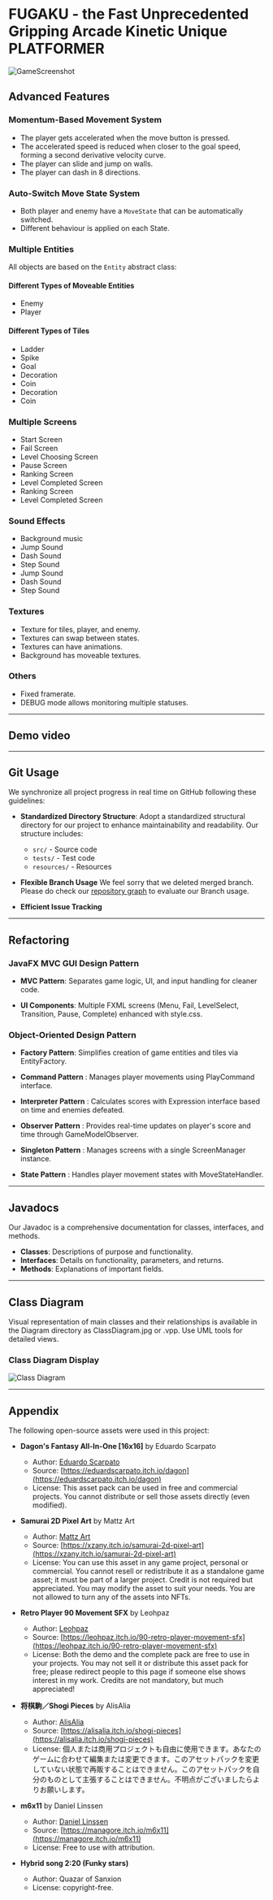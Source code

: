 # FUGAKU - the Fast Unprecedented Gripping Arcade Kinetic Unique PLATFORMER

![GameScreenshot](FUGAKU.png)

## Advanced Features

### Momentum-Based Movement System

- The player gets accelerated when the move button is pressed.
- The accelerated speed is reduced when closer to the goal speed, forming a second derivative velocity curve.
- The player can slide and jump on walls.
- The player can dash in 8 directions.

### Auto-Switch Move State System

- Both player and enemy have a `MoveState` that can be automatically switched.
- Different behaviour is applied on each State.

### Multiple Entities

All objects are based on the `Entity` abstract class:

#### Different Types of Moveable Entities

- Enemy
- Player

#### Different Types of Tiles

- Ladder
- Spike
- Goal
- Decoration
- Coin
- Decoration
- Coin

### Multiple Screens

- Start Screen
- Fail Screen
- Level Choosing Screen
- Pause Screen
- Ranking Screen
- Level Completed Screen
- Ranking Screen
- Level Completed Screen

### Sound Effects

- Background music
- Jump Sound
- Dash Sound
- Step Sound
- Jump Sound
- Dash Sound
- Step Sound

### Textures

- Texture for tiles, player, and enemy.
- Textures can swap between states.
- Textures can have animations.
- Background has moveable textures.

### Others

- Fixed framerate.
- DEBUG mode allows monitoring multiple statuses.

---

## Demo video

---

## Git Usage

We synchronize all project progress in real time on GitHub following these guidelines:

- **Standardized Directory Structure**: Adopt a standardized structural directory for our project to enhance maintainability and readability. Our structure includes:
  - `src/` - Source code
  - `tests/` - Test code
  - `resources/` - Resources

- **Flexible Branch Usage** We feel sorry that we deleted merged branch. Please do check our [repository graph](https://csprojects.nottingham.edu.cn/scycl11/platformer/-/network/main?ref_type=heads) to evaluate our Branch usage.

- **Efficient Issue Tracking**

---

## Refactoring

### JavaFX MVC GUI Design Pattern

- **MVC Pattern**: Separates game logic, UI, and input handling for cleaner code.

- **UI Components**: Multiple FXML screens (Menu, Fail, LevelSelect, Transition, Pause, Complete) enhanced with style.css.

### Object-Oriented Design Pattern

- **Factory Pattern**: Simplifies creation of game entities and tiles via EntityFactory.

- **Command Pattern** : Manages player movements using PlayCommand interface.

- **Interpreter Pattern** : Calculates scores with Expression interface based on time and enemies defeated.

- **Observer Pattern** : Provides real-time updates on player's score and time through GameModelObserver.

- **Singleton Pattern** : Manages screens with a single ScreenManager instance.

- **State Pattern** : Handles player movement states with MoveStateHandler.

---

## Javadocs

Our Javadoc is a comprehensive documentation for classes, interfaces, and methods.

- **Classes**: Descriptions of purpose and functionality.
- **Interfaces**: Details on functionality, parameters, and returns.
- **Methods**: Explanations of important fields.

---

## Class Diagram

Visual representation of main classes and their relationships is available in the Diagram directory as ClassDiagram.jpg or .vpp. Use UML tools for detailed views.

### Class Diagram Display

![Class Diagram](Diagram/ClassDiagram.jpg)

---


## Appendix

The following open-source assets were used in this project:

- **Dagon's Fantasy All-In-One [16x16]** by Eduardo Scarpato
  - Author: [Eduardo Scarpato](https://eduardscarpato.itch.io/)
  - Source: [https://eduardscarpato.itch.io/dagon](https://eduardscarpato.itch.io/dagon)
  - License: This asset pack can be used in free and commercial projects. You cannot distribute or sell those assets directly (even modified).


- **Samurai 2D Pixel Art** by Mattz Art  
  - Author: [Mattz Art](https://xzany.itch.io/)  
  - Source: [https://xzany.itch.io/samurai-2d-pixel-art](https://xzany.itch.io/samurai-2d-pixel-art)  
  - License: You can use this asset in any game project, personal or commercial. You cannot resell or redistribute it as a standalone game asset; it must be part of a larger project. Credit is not required but appreciated. You may modify the asset to suit your needs. You are not allowed to turn any of the assets into NFTs.  

- **Retro Player 90 Movement SFX** by Leohpaz
  - Author: [Leohpaz](https://leohpaz.itch.io/)
  - Source: [https://leohpaz.itch.io/90-retro-player-movement-sfx](https://leohpaz.itch.io/90-retro-player-movement-sfx)
  - License: Both the demo and the complete pack are free to use in your projects. You may not sell it or distribute this asset pack for free; please redirect people to this page if someone else shows interest in my work. Credits are not mandatory, but much appreciated!

- **将棋駒／Shogi Pieces** by AlisAlia
  - Author: [AlisAlia](https://alisalia.itch.io/)
  - Source: [https://alisalia.itch.io/shogi-pieces](https://alisalia.itch.io/shogi-pieces)
  - License: 個人または商用プロジェクトも自由に使用できます。あなたのゲームに合わせて編集または変更できます。このアセットパックを変更していない状態で再販することはできません。このアセットパックを自分のものとして主張することはできません。不明点がございましたらよりお願いします。

- **m6x11** by Daniel Linssen
  - Author: [Daniel Linssen](https://managore.itch.io/)
  - Source: [https://managore.itch.io/m6x11](https://managore.itch.io/m6x11)
  - License: Free to use with attribution.

- **Hybrid song 2:20 (Funky stars)** 
  - Author: Quazar of Sanxion
  - License: copyright-free.